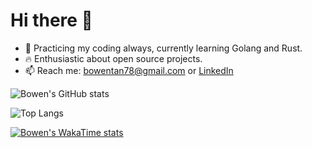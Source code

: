 # Hi there 👋

- 🌱 Practicing my coding always, currently learning Golang and Rust.
- 🔥 Enthusiastic about open source projects.
- 📫 Reach me: bowentan78@gmail.com or [LinkedIn](https://www.linkedin.com/in/bowentan78)

![Bowen's GitHub stats](https://github-readme-stats.vercel.app/api?username=bowentan&show_icons=true&rank_icon=github&exclude_repo=test-workflow)

![Top Langs](https://github-readme-stats.vercel.app/api/top-langs/?username=bowentan&layout=compact&exclude_repo=test-workflow)

[![Bowen's WakaTime stats](https://github-readme-stats.vercel.app/api/wakatime?username=bowentan&layout=compact)](https://github.com/anuraghazra/github-readme-stats)

<!--
![Harlok's WakaTime stats](https://github-readme-stats.vercel.app/api/wakatime?username=bowentan)
-->

<!--
**bowentan/bowentan** is a ✨ _special_ ✨ repository because its `README.md` (this file) appears on your GitHub profile.

Here are some ideas to get you started:

- 🔭 I’m currently working on ...
- 🌱 I’m currently learning ...
- 👯 I’m looking to collaborate on ...
- 🤔 I’m looking for help with ...
- 💬 Ask me about ...
- 📫 How to reach me: ...
- 😄 Pronouns: ...
- ⚡ Fun fact: ...
-->
